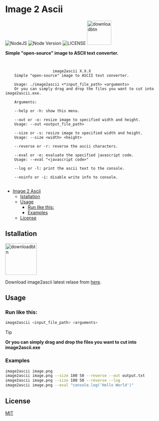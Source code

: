 # Image 2 Ascii

![NodeJS](https://img.shields.io/badge/Node.JS-%23378D3B.svg?style=for-the-badge&logo=node.js&logoColor=white) ![Node Version](https://img.shields.io/static/v1?label=Version&message=18.18.0&style=for-the-badge&labelColor=4BAE4F&color=2E7D32&logo=node.js&logoColor=ffffff) ![LICENSE](https://img.shields.io/static/v1?label=LICENSE&message=MIT&style=for-the-badge) [<img alt="downloadbtn" src="https://dabuttonfactory.com/button.png?t=Download&f=Ubuntu-Bold&ts=30&tc=fff&hp=15&vp=15&c=6&bgt=unicolored&bgc=238636&bs=4&bc=37914a" width="77px">](https://github.com/sanalzio/image2ascii/releases)

**Simple "open-source" image to ASCII text converter.**

```


                     image2ascii X.X.X
    Simple "open-source" image to ASCII text converter.

    Usage: ./image2ascii <*input_file_path> <arguments>
    Or you can simply drag and drop the files you want to cut into image2ascii.exe.

    Arguments:

    --help or -h: show this menu.

    --out or -o: resize image to specified width and height.
    Usage: --out <output_file_path>

    --size or -s: resize image to specified width and height.
    Usage: --size <width> <height>

    --reverse or -r: reverse the ascii characters.

    --eval or -e: evaluate the specified javascript code.
    Usage: --eval "<javascript code>"

    --log or -l: print the ascii text to the console.

    --noinfo or -i: disable write info to console.


```

- [Image 2 Ascii](#image-2-ascii)
  - [Istallation](#istallation)
  - [Usage](#usage)
    - [Run like this:](#run-like-this)
    - [Examples](#examples)
  - [License](#license)

## Istallation
[<img alt="downloadbtn" src="https://dabuttonfactory.com/button.png?t=Download&f=Ubuntu-Bold&ts=30&tc=fff&hp=15&vp=15&c=6&bgt=unicolored&bgc=238636&bs=4&bc=37914a" width="100px">](https://github.com/sanalzio/image2ascii/releases)

Download image2ascii latest relase from [here](https://github.com/sanalzio/image2ascii/releases).

## Usage

### Run like this:
```bash
image2ascii <input_file_path> <arguments>
```

> [!TIP]
> **Or you can simply drag and drop the files you want to cut into image2ascii.exe**

### Examples
```bash
image2ascii image.png
image2ascii image.png --size 100 50 --reverse --out output.txt
image2ascii image.png --size 100 50 --reverse --log
image2ascii image.png --eval "console.log('Hello World')"
```

## License
[MIT](https://mit-license.org/)
